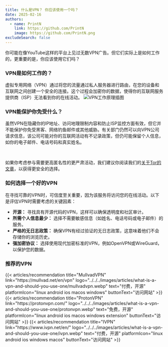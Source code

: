 ```yaml
---
title: 什么是VPN？ 你应该使用一个吗？
date: 2025-02-16
authors:
  - name: PrintN
    link: https://github.com/PrintN
    image: https://github.com/PrintN.png
excludeSearch: false
---
```

你可能在像YouTube这样的平台上见过无数VPN广告。但它们实际上是如何工作的，更重要的是，你应该使用它们吗？

### VPN是如何工作的？
虚拟专用网络（VPN）通过将您的流量通过私人服务器进行路由，在您的设备和互联网之间创建一个安全的连接。这个过程会加密你的数据，使得你的互联网服务提供商（ISP）无法看到你的在线活动。
![VPN工作原理插图](../../../images/articles/what-is-a-vpn-and-should-you-use-one/how-does-a-vpn-work.webp)

### VPN能保护你免受什么？
虽然VPN在隐藏你的IP地址、访问地理限制内容和防止ISP监控方面有效，但它并不能保护你免受黑客、网络钓鱼邮件或其他威胁。有关部门仍然可以向VPN公司请求信息，该公司可能对你的互联网活动有不记录政策，但仍可能保留个人信息，如你的电子邮件、电话号码和真实姓名。

<br>

如果你考虑参与需要更高匿名性的更严肃活动，我们建议你阅读我们的[关于Tor的文章](/zh-cn/articles/navigating-the-web-anonymously-a-guide-to-tor-basics)，以获得更安全的选择。

### 如何选择一个好的VPN
在寻找可靠的VPN时，可信度至关重要，因为该服务将访问您的在线活动。以下是评估VPN时需要考虑的关键因素：
- **开源：** 寻找具有开源代码的VPN，这样可以确保透明度和社区审计。
- **所需个人信息最少：** 选择不需要敏感信息（如姓名、电话号码或电子邮件）的服务。
- **严格的无日志政策：** 确保VPN有经过验证的无日志政策，这意味着他们不会存储你的浏览历史。
- **强加密协议：** 选择使用现代加密标准的VPN，例如OpenVPN或WireGuard，以保护您的数据。

### 推荐的VPN
<div class="recommendations">
  <div class="grid">
    {{< articles/recommendation title="MullvadVPN" link="https://mullvad.net/en/vpn" logo="../../../images/articles/what-is-a-vpn-and-should-you-use-one/mullvadvpn.webp" text="付费，开源" platformIcon="linux android ios macos windows" buttonText="访问网站" >}}
    {{< articles/recommendation title="ProtonVPN" link="https://protonvpn.com/" logo="../../../images/articles/what-is-a-vpn-and-should-you-use-one/protonvpn.webp" text="免费，开源" platformIcon="linux android ios macos windows extension" buttonText="访问网站" >}}
    {{< articles/recommendation title="IVPN" link="https://www.ivpn.net/en/" logo="../../../images/articles/what-is-a-vpn-and-should-you-use-one/ivpn.webp" text="付费，开源" platformIcon="linux android ios windows macos" buttonText="访问网站" >}}
  </div>
</div>